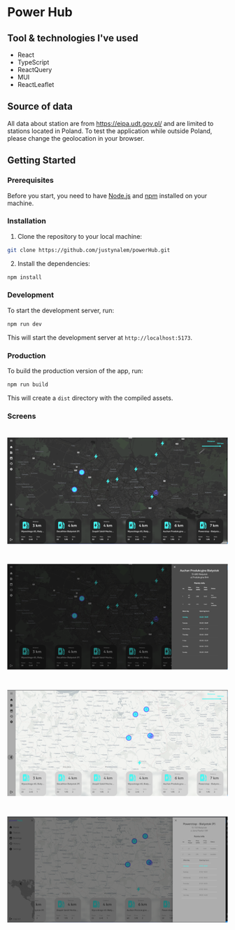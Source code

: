 # Power Hub

## Tool & technologies I've used

- React
- TypeScript
- ReactQuery
- MUI
- ReactLeaflet

## Source of data

All data about station are from https://eipa.udt.gov.pl/ and are limited to stations located in Poland. To test the application while outside Poland, please change the geolocation in your browser.

## Getting Started

### Prerequisites

Before you start, you need to have [Node.js](https://nodejs.org/) and [npm](https://www.npmjs.com/) installed on your machine.

### Installation

1. Clone the repository to your local machine:

```sh
git clone https://github.com/justynalem/powerHub.git
```

2. Install the dependencies:

```sh
npm install
```

### Development

To start the development server, run:

```sh
npm run dev
```

This will start the development server at `http://localhost:5173`.

### Production

To build the production version of the app, run:

```sh
npm run build
```

This will create a `dist` directory with the compiled assets.

### Screens

# ![cover](public/photo1.png)

# ![cover](public/photo2.png)

# ![cover](public/photo3.png)

# ![cover](public/photo4.png)
